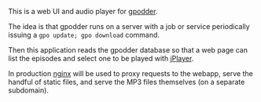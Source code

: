 This is a web UI and audio player for [gpodder](https://github.com/gpodder/gpodder).

The idea is that gpodder runs on a server with a job or service periodically issuing a `gpo update; gpo download` command.

Then this application reads the gpodder database so that a web page can list the episodes and select one to be played with [jPlayer](https://github.com/jplayer/jPlayer).

In production [nginx](https://github.com/nginx/nginx) will be used to proxy requests to the webapp, serve the handful of static files, and serve the MP3 files themselves (on a separate subdomain).


